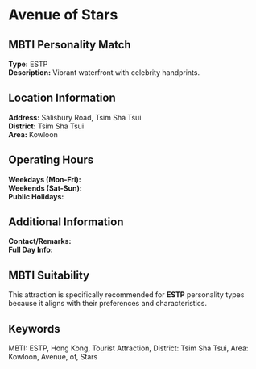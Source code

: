 # Avenue of Stars

## MBTI Personality Match
**Type:** ESTP  
**Description:** Vibrant waterfront with celebrity handprints.

## Location Information
**Address:** Salisbury Road, Tsim Sha Tsui  
**District:** Tsim Sha Tsui  
**Area:** Kowloon

## Operating Hours
**Weekdays (Mon-Fri):**   
**Weekends (Sat-Sun):**   
**Public Holidays:** 

## Additional Information
**Contact/Remarks:**   
**Full Day Info:** 

## MBTI Suitability
This attraction is specifically recommended for **ESTP** personality types because it aligns with their preferences and characteristics.

## Keywords
MBTI: ESTP, Hong Kong, Tourist Attraction, District: Tsim Sha Tsui, Area: Kowloon, Avenue, of, Stars
